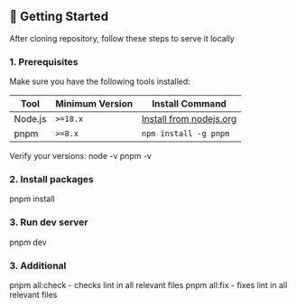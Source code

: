 ## 🚀 Getting Started

After cloning repository, follow these steps to serve it locally

### 1. Prerequisites

Make sure you have the following tools installed:

| Tool     | Minimum Version | Install Command                                |
|----------|------------------|---------------------------------------------- |
| Node.js  | `>=18.x`         | [Install from nodejs.org](https://nodejs.org) |
| pnpm     | `>=8.x`          | `npm install -g pnpm`                         |

Verify your versions:
node -v
pnpm -v

### 2. Install packages

pnpm install

### 3. Run dev server

pnpm dev

### 3. Additional

pnpm all:check - checks lint in all relevant files
pnpm all:fix - fixes lint in all relevant files
